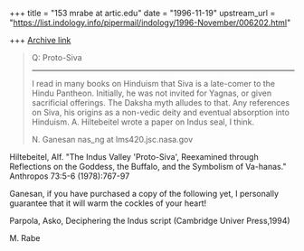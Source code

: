 +++
title = "153 mrabe at artic.edu"
date = "1996-11-19"
upstream_url = "https://list.indology.info/pipermail/indology/1996-November/006202.html"

+++
[Archive link](https://list.indology.info/pipermail/indology/1996-November/006202.html)

>
>   Q: Proto-Siva
>   **************
>
>I read in many books on Hinduism that Siva is a late-comer to the
>Hindu Pantheon. Initially, he was not invited for Yagnas, or
>given sacrificial offerings. The Daksha myth alludes to that.
>Any references on Siva, his origins as a non-vedic deity
>and eventual absorption into Hinduism. A. Hiltebeitel
>wrote a paper on Indus seal, I think.
>
>N. Ganesan
>nas_ng at lms420.jsc.nasa.gov

Hiltebeitel, Alf. "The Indus Valley 'Proto-Siva', Reexamined through
Reflections on the Goddess, the Buffalo, and the Symbolism of Va-hanas."
Anthropos 73:5-6 (1978):767-97

Ganesan, if you have purchased a copy of the following yet, I personally
guarantee that it will warm the cockles of your heart!

Parpola, Asko, Deciphering the Indus script (Cambridge Univer Press,1994)

M. Rabe






